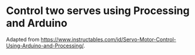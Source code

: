 # Control two serves using Processing and Arduino

Adapted from https://www.instructables.com/id/Servo-Motor-Control-Using-Arduino-and-Processing/.


